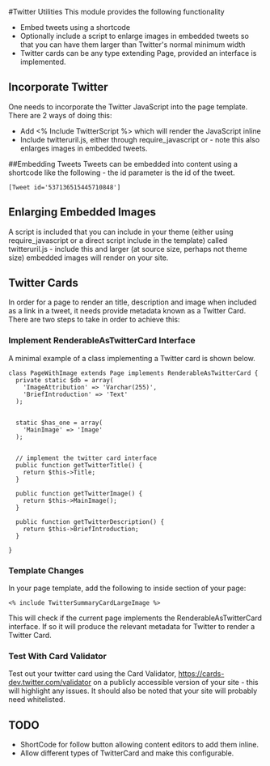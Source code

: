 #Twitter Utilities
This module provides the following functionality
* Embed tweets using a shortcode
* Optionally include a script to enlarge images in embedded tweets so that you can have them larger than Twitter's normal minimum width
* Twitter cards can be any type extending Page, provided an interface is implemented.

## Incorporate Twitter
One needs to incorporate the Twitter JavaScript into the page template.  There are 2 ways of doing this:
* Add <% Include TwitterScript %> which will render the JavaScript inline
* Include twitteruril.js, either through require_javascript or - note this also enlarges images in embedded tweets.

##Embedding Tweets
Tweets can be embedded into content using a shortcode like the following - the id parameter is the id of the tweet.

    [Tweet id='537136515445710848']

## Enlarging Embedded Images
A script is included that you can include in your theme (either using require_javascript or a direct script include in the template) called twitteruril.js - include this and larger (at source size, perhaps not theme size) embedded images will render on your site.

## Twitter Cards
In order for a page to render an title, description and image when included as a link in a tweet, it needs provide metadata known as a Twitter Card.  There are two steps to take in order to achieve this:

### Implement RenderableAsTwitterCard Interface
A  minimal example of a class implementing a Twitter card is shown below.

```
class PageWithImage extends Page implements RenderableAsTwitterCard {
  private static $db = array(
    'ImageAttribution' => 'Varchar(255)',
    'BriefIntroduction' => 'Text'
  );


  static $has_one = array(
    'MainImage' => 'Image'
  );


  // implement the twitter card interface
  public function getTwitterTitle() {
    return $this->Title;
  }

  public function getTwitterImage() {
    return $this->MainImage();
  }

  public function getTwitterDescription() {
    return $this->BriefIntroduction;
  }

}
```

### Template Changes
In your page template, add the following to inside <head></head> section of your page:

```
<% include TwitterSummaryCardLargeImage %>
```

This will check if the current page implements the RenderableAsTwitterCard interface.  If so it will produce the relevant metadata for Twitter to render a Twitter Card.


### Test With Card Validator
Test out your twitter card using the Card Validator, https://cards-dev.twitter.com/validator on a publicly accessible version of your site - this will highlight any issues.  It should also be noted that your site will probably need whitelisted.

## TODO
* ShortCode for follow button allowing content editors to add them inline.
* Allow different types of TwitterCard and make this configurable.